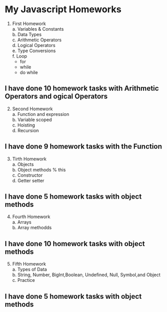 # My Javascript Homeworks
1. First Homework <br />
    a. Variables & Constants <br />
    b. Data Types <br />
    c. Arithmetic Operators <br />
    d. Logical Operators <br />
    e. Type Conversions <br />
    f. Loop
      * for
      * while
      * do while
## I have done 10 homework tasks with Arithmetic Operators and ogical Operators

2. Second Homework <br />
    a. Function and expression <br />
    b. Variable scoped <br />
    c. Hoisting <br />
    d. Recursion <br />

## I have done 9 homework tasks with the Function

3. Tirth Homework <br />
    a. Objects <br />
    b. Object methods % this <br />
    c. Constructor <br />
    d. Getter setter <br />
## I have done 5 homework tasks with object methods

4. Fourth Homework <br />
    a. Arrays <br />
    b. Array methodds <br />
## I have done 10 homework tasks with object methods

5. Fifth Homework <br />
    a. Types of Data <br />
    b. String, Number, BigInt,Boolean, Undefined, Null, Symbol,and Object <br />
    c. Practice <br />
## I have done 5 homework tasks with object methods


    

      
